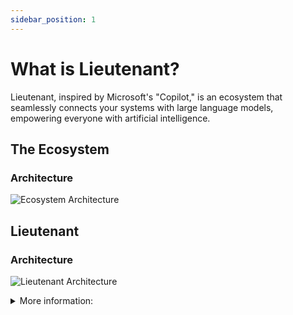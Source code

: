 ```yaml
---
sidebar_position: 1
---
```

# What is Lieutenant?
Lieutenant, inspired by Microsoft's "Copilot," is an ecosystem that seamlessly connects your systems with large language models, empowering everyone with artificial intelligence.

## The Ecosystem
### Architecture
![Ecosystem Architecture](/img/diagrams/EcosystemArchicture.svg)

## Lieutenant
### Architecture
![Lieutenant Architecture](/img/diagrams/LieutenantArchitecture.svg)

<details>
<summary>More information:</summary>
1. [OpenWebUI](/docs/Open Webui/home)
2. [Sergeant Service](/docs/Sergeant Service/home)
3. [Database Management Service](/docs/Database Management Service/home)
4. [Vector Embedding Service](/docs/Vector Embedding Service/home)
</details>